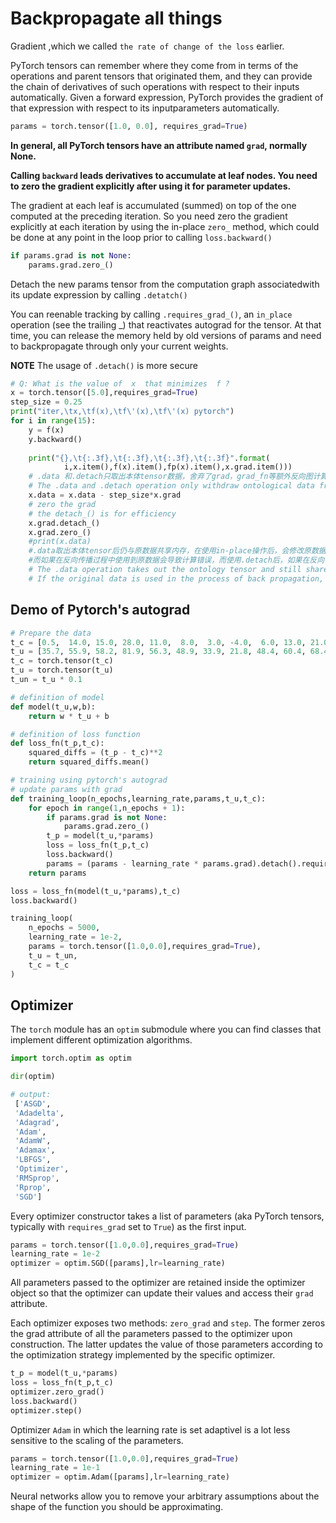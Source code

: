 # Backpropagate all things

Gradient ,which we called `the rate of change of the loss` earlier.

PyTorch tensors can remember where they come from in terms of the operations and parent tensors that originated them, and they can provide the chain of derivatives of such operations with respect to their inputs automatically. Given a forward expression, PyTorch  provides  the  gradient  of  that expression  with  respect  to  its  inputparameters automatically.
```python
params = torch.tensor([1.0, 0.0], requires_grad=True)
```

**In general, all PyTorch tensors have an attribute named `grad`, normally None.**

**Calling `backward` leads derivatives to accumulate at leaf nodes. You need to zero the gradient explicitly after using it for parameter updates.**  
 
The gradient at each leaf is accumulated (summed) on top of the one computed at the preceding iteration. So you need zero the gradient explicitly at each iteration by using the in-place `zero_` method, which could be done at any point in the loop prior to calling `loss.backward()`
```python
if params.grad is not None:
    params.grad.zero_()
```

Detach the new params tensor from the computation  graph  associatedwith its update expression by calling `.detatch()`  

You can reenable tracking by calling `.requires_grad_()`,  an `in_place` operation (see the trailing _) that reactivates autograd for the  tensor. At that time, you can release the memory held by old versions of params and need to backpropagate through only your current weights.

**NOTE** The usage of `.detach()` is more secure
```python
# Q: What is the value of  x  that minimizes  f ?
x = torch.tensor([5.0],requires_grad=True)
step_size = 0.25
print("iter,\tx,\tf(x),\tf\'(x),\tf\'(x) pytorch")
for i in range(15):
    y = f(x)
    y.backward()
    
    print("{},\t{:.3f},\t{:.3f},\t{:.3f},\t{:.3f}".format(
            i,x.item(),f(x).item(),fp(x).item(),x.grad.item()))
    # .data 和.detach只取出本体tensor数据，舍弃了grad，grad_fn等额外反向图计算过程需保存的额外信息。
    # The .data and .detach operation only withdraw ontological data from tensor, and discard the extra information that needs to be saved in the calculation process of back propagation such as grad and grad_fn.
    x.data = x.data - step_size*x.grad
    # zero the grad
    # the detach_() is for efficiency
    x.grad.detach_()
    x.grad.zero_()
    #print(x.data) 
    #.data取出本体tensor后仍与原数据共享内存，在使用in-place操作后，会修改原数据的值，
    #而如果在反向传播过程中使用到原数据会导致计算错误，而使用.detach后，如果在反向传播过程中发现原数据被修改过会报错。更加安全
    # The .data operation takes out the ontology tensor and still shares memory with the original data, which the value of the original data will be modified after using the in-place operation
    # If the original data is used in the process of back propagation, it will cause calculation errors. After using .detach operation, if the original data had been modified in the process of back propagation, an error will be reported. It results in safer checking.
```

## Demo of Pytorch's autograd
```python
# Prepare the data
t_c = [0.5,  14.0, 15.0, 28.0, 11.0,  8.0,  3.0, -4.0,  6.0, 13.0, 21.0]
t_u = [35.7, 55.9, 58.2, 81.9, 56.3, 48.9, 33.9, 21.8, 48.4, 60.4, 68.4]
t_c = torch.tensor(t_c)
t_u = torch.tensor(t_u)
t_un = t_u * 0.1

# definition of model
def model(t_u,w,b):
    return w * t_u + b

# definition of loss function
def loss_fn(t_p,t_c):
    squared_diffs = (t_p - t_c)**2
    return squared_diffs.mean()

# training using pytorch's autograd 
# update params with grad
def training_loop(n_epochs,learning_rate,params,t_u,t_c):
    for epoch in range(1,n_epochs + 1):
        if params.grad is not None:
            params.grad.zero_()
        t_p = model(t_u,*params)
        loss = loss_fn(t_p,t_c)
        loss.backward()
        params = (params - learning_rate * params.grad).detach().requires_grad_()    
    return params

loss = loss_fn(model(t_u,*params),t_c)
loss.backward()

training_loop(
    n_epochs = 5000,
    learning_rate = 1e-2,
    params = torch.tensor([1.0,0.0],requires_grad=True),
    t_u = t_un,
    t_c = t_c
)
```

## Optimizer
The `torch` module has an `optim` submodule where you can find classes that implement different optimization algorithms. 
```python
import torch.optim as optim

dir(optim)

# output:
 ['ASGD',  
 'Adadelta',
 'Adagrad',
 'Adam',
 'AdamW',
 'Adamax',
 'LBFGS',
 'Optimizer',
 'RMSprop',
 'Rprop',
 'SGD']
 ```
Every optimizer constructor takes a list of parameters (aka PyTorch tensors, typically with `requires_grad` set to `True`) as the first input.  
```python
params = torch.tensor([1.0,0.0],requires_grad=True)
learning_rate = 1e-2
optimizer = optim.SGD([params],lr=learning_rate)
```

All parameters passed to the optimizer are retained inside the optimizer object so that the optimizer can update their values and access their `grad` attribute.

Each optimizer exposes two methods: `zero_grad` and `step`. The former zeros the grad attribute of all the parameters passed to the optimizer upon construction. The latter updates the value of those parameters according to the optimization strategy implemented by the specific optimizer.
```python
t_p = model(t_u,*params)
loss = loss_fn(t_p,t_c)
optimizer.zero_grad()
loss.backward()
optimizer.step()
```

Optimizer `Adam` in which the learning rate is set adaptivel is a lot less sensitive to the scaling of the parameters.
```python
params = torch.tensor([1.0,0.0],requires_grad=True)
learning_rate = 1e-1
optimizer = optim.Adam([params],lr=learning_rate)
```

Neural networks allow you to remove your arbitrary assumptions about the shape of the function you should be approximating.
